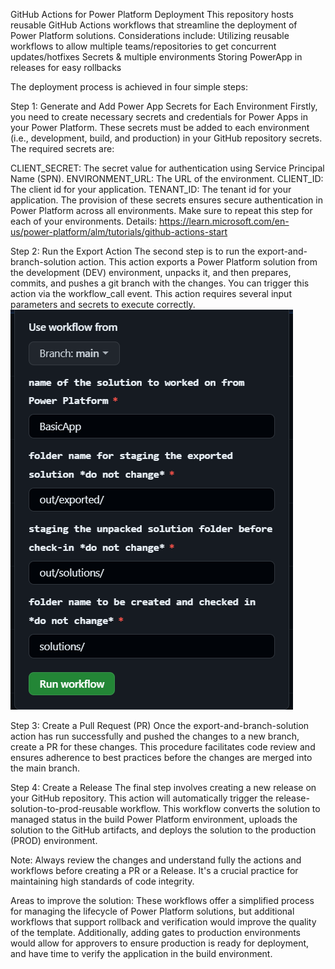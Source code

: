 GitHub Actions for Power Platform Deployment
This repository hosts reusable GitHub Actions workflows that streamline the deployment of Power Platform solutions. 
Considerations include:
Utilizing reusable workflows to allow multiple teams/repositories to get concurrent updates/hotfixes
Secrets & multiple environments
Storing PowerApp in releases for easy rollbacks

The deployment process is achieved in four simple steps:

Step 1: Generate and Add Power App Secrets for Each Environment
Firstly, you need to create necessary secrets and credentials for Power Apps in your Power Platform. These secrets must be added to each environment (i.e., development, build, and production) in your GitHub repository secrets. The required secrets are:

CLIENT_SECRET: The secret value for authentication using Service Principal Name (SPN).
ENVIRONMENT_URL: The URL of the environment.
CLIENT_ID: The client id for your application.
TENANT_ID: The tenant id for your application.
The provision of these secrets ensures secure authentication in Power Platform across all environments. Make sure to repeat this step for each of your environments.
Details: https://learn.microsoft.com/en-us/power-platform/alm/tutorials/github-actions-start

Step 2: Run the Export Action
The second step is to run the export-and-branch-solution action. This action exports a Power Platform solution from the development (DEV) environment, unpacks it, and then prepares, commits, and pushes a git branch with the changes. You can trigger this action via the workflow_call event. This action requires several input parameters and secrets to execute correctly.
![My Image](./images/exportaction.png)

Step 3: Create a Pull Request (PR)
Once the export-and-branch-solution action has run successfully and pushed the changes to a new branch, create a PR for these changes. This procedure facilitates code review and ensures adherence to best practices before the changes are merged into the main branch.

Step 4: Create a Release
The final step involves creating a new release on your GitHub repository. This action will automatically trigger the release-solution-to-prod-reusable workflow. This workflow converts the solution to managed status in the build Power Platform environment, uploads the solution to the GitHub artifacts, and deploys the solution to the production (PROD) environment.

Note: Always review the changes and understand fully the actions and workflows before creating a PR or a Release. It's a crucial practice for maintaining high standards of code integrity.

Areas to improve the solution:
These workflows offer a simplified process for managing the lifecycle of Power Platform solutions, but additional workflows that support rollback and verification would improve the quality of the template.
Additionally, adding gates to production environments would allow for approvers to ensure production is ready for deployment, and have time to verify the application in the build environment.
